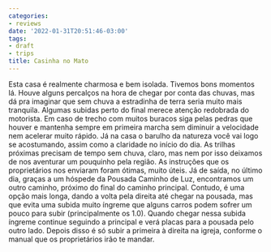 ```yaml
---
categories:
- reviews
date: '2022-01-31T20:51:46-03:00'
tags:
- draft
- trips
title: Casinha no Mato
---
```


Esta casa é realmente charmosa e bem isolada. Tivemos bons momentos lá. Houve alguns percalços na hora de chegar por conta das chuvas, mas dá pra imaginar que sem chuva a estradinha de terra seria muito mais tranquila. Algumas subidas perto do final merece atenção redobrada do motorista. Em caso de trecho com muitos buracos siga pelas pedras que houver e mantenha sempre em primeira marcha sem diminuir a velocidade nem acelerar muito rápido. Já na casa o barulho da natureza você vai logo se acostumando, assim como a claridade no início do dia. As trilhas próximas precisam de tempo sem chuva, claro, mas nem por isso deixamos de nos aventurar um pouquinho pela região. As instruções que os proprietários nos enviaram foram ótimas, muito úteis. Já de saída, no último dia, graças a um hóspede da Pousada Caminho de Luz, encontramos um outro caminho, próximo do final do caminho principal. Contudo, é uma opção mais longa, dando a volta pela direita até chegar na pousada, mas que evita uma subida muito íngreme que alguns carros podem sofrer um pouco para subir (principalmente os 1.0). Quando chegar nessa subida íngreme continue seguindo a principal e verá placas para a pousada pelo outro lado. Depois disso é só subir a primeira à direita na igreja, conforme o manual que os proprietários irão te mandar.
